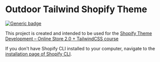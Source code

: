 # Outdoor Tailwind Shopify Theme
[![Generic badge](https://img.shields.io/badge/course%20available%3F-yes-green.svg)](https://shields.io/)

This project is created and intended to be used for the [Shopify Theme Development – Online Store 2.0 + TailwindCSS course](https://weeklyhow.com/courses/)

If you don't have Shopify CLI installed to your computer, navigate to the [installation page of Shopify CLI](https://shopify.dev/themes/tools/cli/installation).

